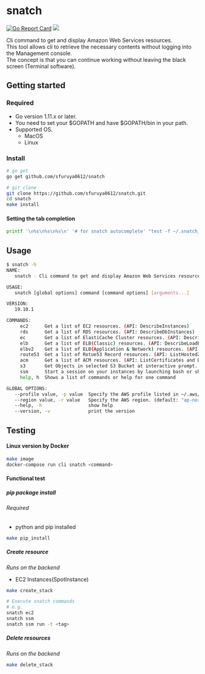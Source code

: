 # snatch

<a href="https://goreportcard.com/report/github.com/sfuruya0612/snatch"><img src="https://goreportcard.com/badge/github.com/sfuruya0612/snatch" alt="Go Report Card"/></a>
<a href="https://travis-ci.org/sfuruya0612/snatch"><img src="https://travis-ci.org/sfuruya0612/snatch.svg?branch=master"></a>

Cli command to get and display Amazon Web Services resources.  
This tool allows cli to retrieve the necessary contents without logging into the Management console.  
The concept is that you can continue working without leaving the black screen (Terminal software).  

## Getting started

### Required
* Go version 1.11.x or later.
* You need to set your $GOPATH and have $GOPATH/bin in your path.
* Supported OS.
  * MacOS
  * Linux

### Install

``` sh
# go get
go get github.com/sfuruya0612/snatch

# git clone
git clone https://github.com/sfuruya0612/snatch.git
cd snatch
make install
```

#### Setting the tab completion

``` sh
printf '\n%s\n%s\n%s\n' '# for snatch autocomplete' "test -f ~/.snatch_$(basename $SHELL)_autocomplete || curl -LRsS https://raw.githubusercontent.com/urfave/cli/master/autocomplete/$(basename $SHELL)_autocomplete -o ~/.snatch_$(basename $SHELL)_autocomplete" "PROG=snatch source ~/.snatch_$(basename $SHELL)_autocomplete" >> "${HOME}/.$(basename $SHELL)rc"
```

## Usage

``` sh
$ snatch -h
NAME:
   snatch - Cli command to get and display Amazon Web Services resources.

USAGE:
   snatch [global options] command [command options] [arguments...]

VERSION:
   19.10.1

COMMANDS:
     ec2      Get a list of EC2 resources. (API: DescribeInstances)
     rds      Get a list of RDS resources. (API: DescribeDbInstances)
     ec       Get a list of ElastiCache Cluster resources. (API: DescribeCacheClusters)
     elb      Get a list of ELB(Classic) resources. (API: DescribeLoadBalancers)
     elbv2    Get a list of ELB(Application & Network) resources. (API: DescribeLoadBalancers)
     route53  Get a list of Rotue53 Record resources. (API: ListHostedZones and ListResourceRecordSets)
     acm      Get a list of ACM resources. (API: ListCertificates and DescribeCertificate)
     s3       Get Objects in selected S3 Bucket at interactive prompt. (API: ListBuckets and ListObjects)
     ssm      Start a session on your instances by launching bash or shell terminal. (API: StartSession)
     help, h  Shows a list of commands or help for one command

GLOBAL OPTIONS:
   --profile value, -p value  Specify the AWS profile listed in ~/.aws/config. (default: "default") [$AWS_PROFILE]
   --region value, -r value   Specify the AWS region. (default: "ap-northeast-1")
   --help, -h                 show help
   --version, -v              print the version
```

## Testing

#### Linux version by Docker

``` sh
make image
docker-compose run cli snatch <command>
```

#### Functional test

##### pip package install

###### Required
* python and pip installed

``` sh
make pip_install
```

##### Create resource
*Runs on the backend*  

* EC2 Instances(SpotInstance)

``` sh
make create_stack

# Execute snatch commands
# e.g.
snatch ec2
snatch ssm
snatch ssm run -t <tag>
```

##### Delete resources
*Runs on the backend*  

``` sh
make delete_stack
```

